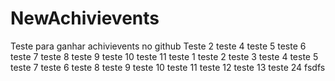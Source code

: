 # NewAchivievents
Teste para ganhar achivievents no github
Teste 2
teste 4
teste 5
teste 6
teste 7
teste 8
teste 9
teste 10
teste 11
teste 1
teste 2
teste 3
teste 4
teste 5
teste 7
teste 6
teste 8
teste 9
teste 10
teste 11
teste 12
teste 13
teste 24
fsdfs
